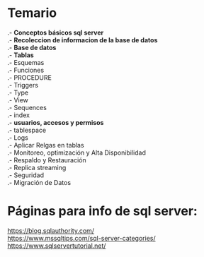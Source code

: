 # Temario

.- **Conceptos básicos sql server**<br>
.- **Recoleccion de informacion de la base de datos** <br>
.- **Base de datos**<br>
.- **Tablas**<br>
.- Esquemas<br>
.- Funciones <br>
.- PROCEDURE <br>
.- Triggers <br>
.- Type <br>
.- View <br>
.- Sequences <br>
.- index <br>
.- **usuarios, accesos y  permisos** <br>
.- tablespace<br>
.- Logs<br>
.- Aplicar Relgas en tablas <br>
.- Monitoreo, optimización y Alta Disponibilidad <br>
.- Respaldo y Restauración <br>
.- Replica streaming <br>
.- Seguridad<br>
.- Migración de Datos


# Páginas para info de sql server:
https://blog.sqlauthority.com/ <br>
https://www.mssqltips.com/sql-server-categories/ <br>
https://www.sqlservertutorial.net/
